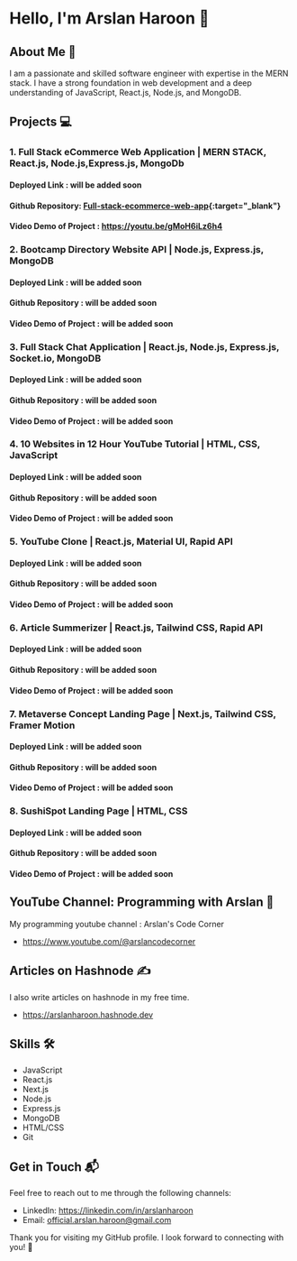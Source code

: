 # Hello, I'm Arslan Haroon 👋

## About Me 🚀

I am a passionate and skilled software engineer with expertise in the MERN stack. I have a strong foundation in web development and a deep understanding of JavaScript, React.js, Node.js, and MongoDB.

## Projects 💻

### 1. Full Stack eCommerce Web Application | MERN STACK, React.js, Node.js,Express.js, MongoDb

#### Deployed Link : will be added soon

#### Github Repository: [Full-stack-ecommerce-web-app](https://github.com/ArslanJajja1/Full-stack-ecommerce-web-app){:target="_blank"}

#### Video Demo of Project : <a href="https://youtu.be/gMoH6iLz6h4" target="_blank">https://youtu.be/gMoH6iLz6h4</a>


### 2. Bootcamp Directory Website API | Node.js, Express.js, MongoDB

#### Deployed Link : will be added soon
#### Github Repository : will be added soon
#### Video Demo of Project : will be added soon

### 3. Full Stack Chat Application | React.js, Node.js, Express.js, Socket.io, MongoDB

#### Deployed Link : will be added soon
#### Github Repository : will be added soon
#### Video Demo of Project : will be added soon

### 4. 10 Websites in 12 Hour YouTube Tutorial | HTML, CSS, JavaScript

#### Deployed Link : will be added soon
#### Github Repository : will be added soon
#### Video Demo of Project : will be added soon

### 5. YouTube Clone | React.js, Material UI, Rapid API

#### Deployed Link : will be added soon
#### Github Repository : will be added soon
#### Video Demo of Project : will be added soon

### 6. Article Summerizer | React.js, Tailwind CSS, Rapid API

#### Deployed Link : will be added soon
#### Github Repository : will be added soon
#### Video Demo of Project : will be added soon

### 7. Metaverse Concept Landing Page | Next.js, Tailwind CSS, Framer Motion

#### Deployed Link : will be added soon
#### Github Repository : will be added soon
#### Video Demo of Project : will be added soon

### 8. SushiSpot Landing Page | HTML, CSS

#### Deployed Link : will be added soon
#### Github Repository : will be added soon
#### Video Demo of Project : will be added soon

  
## YouTube Channel: Programming with Arslan 🎥

My programming youtube channel : Arslan's Code Corner
- https://www.youtube.com/@arslancodecorner

## Articles on Hashnode ✍️

I also write articles on hashnode in my free time.

- https://arslanharoon.hashnode.dev

## Skills 🛠️

- JavaScript
- React.js
- Next.js
- Node.js
- Express.js
- MongoDB
- HTML/CSS
- Git

## Get in Touch 📬

Feel free to reach out to me through the following channels:

- LinkedIn: https://linkedin.com/in/arslanharoon
- Email: official.arslan.haroon@gmail.com

Thank you for visiting my GitHub profile. I look forward to connecting with you! 🤝
